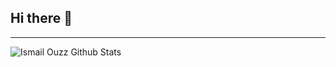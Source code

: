 ## Hi there 👋

---

![Ismail Ouzz Github Stats](https://github-readme-stats.vercel.app/api?username=iouzzine&show_icons=true&title_color=C2EFB3&icon_color=86BBD8&text_color=E1EEF5&bg_color=2F4858)
